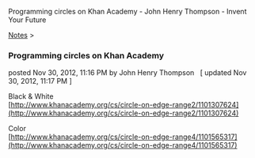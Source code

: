 Programming circles on Khan Academy - John Henry Thompson - Invent Your Future   
    

[Notes](../notes.md)‎ > ‎

### Programming circles on Khan Academy

posted Nov 30, 2012, 11:16 PM by John Henry Thompson   \[ updated Nov 30, 2012, 11:17 PM \]

Black & White  
[http://www.khanacademy.org/cs/circle-on-edge-range2/1101307624](http://www.khanacademy.org/cs/circle-on-edge-range2/1101307624)  
  
Color  
[http://www.khanacademy.org/cs/circle-on-edge-range4/1101565317](http://www.khanacademy.org/cs/circle-on-edge-range4/1101565317)  
  

